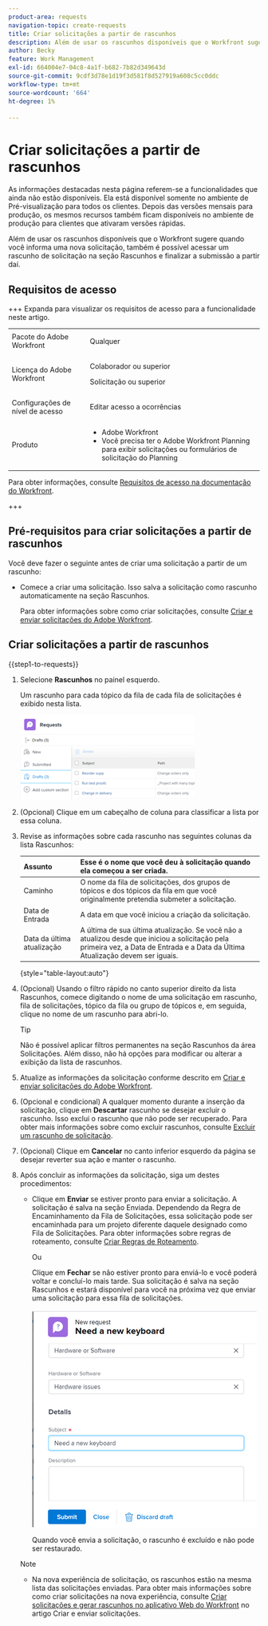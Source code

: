 ```yaml
---
product-area: requests
navigation-topic: create-requests
title: Criar solicitações a partir de rascunhos
description: Além de usar os rascunhos disponíveis que o Workfront sugere quando você informa uma nova solicitação, também é possível acessar um rascunho de solicitação na seção Rascunhos e finalizar a submissão a partir daí.
author: Becky
feature: Work Management
exl-id: 664004e7-04c8-4a1f-b682-7b82d349643d
source-git-commit: 9cdf3d78e1d19f3d581f8d527919a608c5cc0ddc
workflow-type: tm+mt
source-wordcount: '664'
ht-degree: 1%

---
```


# Criar solicitações a partir de rascunhos

<span class="preview">As informações destacadas nesta página referem-se a funcionalidades que ainda não estão disponíveis. Ela está disponível somente no ambiente de Pré-visualização para todos os clientes. Depois das versões mensais para produção, os mesmos recursos também ficam disponíveis no ambiente de produção para clientes que ativaram versões rápidas. </span>

Além de usar os rascunhos disponíveis que o Workfront sugere quando você informa uma nova solicitação, também é possível acessar um rascunho de solicitação na seção Rascunhos e finalizar a submissão a partir daí.

## Requisitos de acesso

+++ Expanda para visualizar os requisitos de acesso para a funcionalidade neste artigo.

<table style="table-layout:auto"> 
 <col> 
 <col> 
 <tbody> 
  <tr> 
   <td role="rowheader">Pacote do Adobe Workfront</td> 
   <td> <p>Qualquer </p> </td> 
  </tr> 
  <tr> 
   <td role="rowheader">Licença do Adobe Workfront</td> 
   <td> <p>Colaborador ou superior</p>
   <p>Solicitação ou superior</p>
    </td> 
  </tr> 
  <tr> 
   <td role="rowheader">Configurações de nível de acesso</td> 
   <td> <p>Editar acesso a ocorrências</p>  </td> 
  </tr> 
  <tr> 
   <td role="rowheader"> Produto</td> 
   <td> <ul><li>Adobe Workfront</li><li>Você precisa ter o Adobe Workfront Planning para exibir solicitações ou formulários de solicitação do Planning</td> 
  </tr> 
 </tbody> 
</table>

Para obter informações, consulte [Requisitos de acesso na documentação do Workfront](/help/quicksilver/administration-and-setup/add-users/access-levels-and-object-permissions/access-level-requirements-in-documentation.md).

+++

## Pré-requisitos para criar solicitações a partir de rascunhos

Você deve fazer o seguinte antes de criar uma solicitação a partir de um rascunho: 

* Comece a criar uma solicitação. Isso salva a solicitação como rascunho automaticamente na seção Rascunhos.

  Para obter informações sobre como criar solicitações, consulte [Criar e enviar solicitações do Adobe Workfront](../../../manage-work/requests/create-requests/create-submit-requests.md).

## Criar solicitações a partir de rascunhos

{{step1-to-requests}}

1. Selecione **Rascunhos** no painel esquerdo.

   Um rascunho para cada tópico da fila de cada fila de solicitações é exibido nesta lista.

   ![](assets/nwe-drafts-section-with-list-of-drafts-350x169.png)

1. (Opcional) Clique em um cabeçalho de coluna para classificar a lista por essa coluna.

1. Revise as informações sobre cada rascunho nas seguintes colunas da lista Rascunhos:

   | Assunto | Esse é o nome que você deu à solicitação quando ela começou a ser criada. |
   |---|---|
   | Caminho | O nome da fila de solicitações, dos grupos de tópicos e dos tópicos da fila em que você originalmente pretendia submeter a solicitação. |
   | Data de Entrada | A data em que você iniciou a criação da solicitação. |
   | Data da última atualização | A última de sua última atualização. Se você não a atualizou desde que iniciou a solicitação pela primeira vez, a Data de Entrada e a Data da Última Atualização devem ser iguais. |

   {style="table-layout:auto"}

1. (Opcional) Usando o filtro rápido no canto superior direito da lista Rascunhos, comece digitando o nome de uma solicitação em rascunho, fila de solicitações, tópico da fila ou grupo de tópicos e, em seguida, clique no nome de um rascunho para abri-lo.

   >[!TIP]
   >
   >Não é possível aplicar filtros permanentes na seção Rascunhos da área Solicitações. Além disso, não há opções para modificar ou alterar a exibição da lista de rascunhos.

1. Atualize as informações da solicitação conforme descrito em [Criar e enviar solicitações do Adobe Workfront](../../../manage-work/requests/create-requests/create-submit-requests.md).
1. (Opcional e condicional) A qualquer momento durante a inserção da solicitação, clique em **Descartar** rascunho se desejar excluir o rascunho. Isso exclui o rascunho que não pode ser recuperado. Para obter mais informações sobre como excluir rascunhos, consulte [Excluir um rascunho de solicitação](../../../manage-work/requests/create-requests/delete-request-draft.md).

1. (Opcional) Clique em **Cancelar** no canto inferior esquerdo da página se desejar reverter sua ação e manter o rascunho.

1. Após concluir as informações da solicitação, siga um destes procedimentos:

   * Clique em **Enviar** se estiver pronto para enviar a solicitação. A solicitação é salva na seção Enviada. Dependendo da Regra de Encaminhamento da Fila de Solicitações, essa solicitação pode ser encaminhada para um projeto diferente daquele designado como Fila de Solicitações. Para obter informações sobre regras de roteamento, consulte [Criar Regras de Roteamento](../../../manage-work/requests/create-and-manage-request-queues/create-routing-rules.md).

     Ou

     Clique em **Fechar** se não estiver pronto para enviá-lo e você poderá voltar e concluí-lo mais tarde. Sua solicitação é salva na seção Rascunhos e estará disponível para você na próxima vez que enviar uma solicitação para essa fila de solicitações.

     ![](assets/nwe-submit-close-discard-draft-buttons-on-new-request-350x340.png)

     Quando você envia a solicitação, o rascunho é excluído e não pode ser restaurado.

   >[!NOTE]
   >
   >* <span class="preview">Na nova experiência de solicitação, os rascunhos estão na mesma lista das solicitações enviadas.</span>
   ><span class="preview">Para obter mais informações sobre como criar solicitações na nova experiência, consulte [Criar solicitações e gerar rascunhos no aplicativo Web do Workfront](/help/quicksilver/manage-work/requests/create-requests/create-submit-requests.md#create-requests-and-generate-drafts-in-the-workfront-web-app) no artigo Criar e enviar solicitações.</span>

